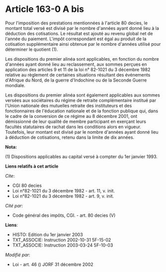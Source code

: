# Article 163-0 A bis

Pour l'imposition des prestations mentionnées à l'article 80 decies, le montant total versé est divisé par le nombre d'années
ayant donné lieu à la déduction des cotisations. Le résultat est ajouté au revenu global net de l'année du paiement. L'impôt
correspondant est égal au produit de la cotisation supplémentaire ainsi obtenue par le nombre d'années utilisé pour
déterminer le quotient (1).

Les dispositions du premier alinéa sont applicables, en fonction du nombre d'années ayant donné lieu au reclassement, aux
sommes perçues en application des articles 9 et 11 de la loi n° 82-1021 du 3 décembre 1982 relative au règlement de certaines
situations résultant des événements d'Afrique du Nord, de la guerre d'Indochine ou de la Seconde Guerre mondiale.

Les dispositions du premier alinéa sont également applicables aux sommes versées aux sociétaires du régime de retraite
complémentaire institué par l'Union nationale des mutuelles retraite des instituteurs et des fonctionnaires de l'éducation
nationale et de la fonction publique qui, dans le cadre de la conversion de ce régime au 8 décembre 2001, ont démissionné de
leur qualité de membre participant en exerçant leurs facultés statutaires de rachat dans les conditions alors en vigueur.
Toutefois, leur montant est divisé par le nombre d'années ayant donné lieu à déduction de cotisations, retenu dans la limite
de dix années.

**Nota:**

(1) Dispositions applicables au capital versé à compter du 1er janvier 1993.

**Liens relatifs à cet article**

_Cite_:

  - CGI 80 decies
  - Loi n°82-1021 du 3 décembre 1982 - art. 11, v. init.
  - Loi n°82-1021 du 3 décembre 1982 - art. 9, v. init.

_Cité par_:

  - Code général des impôts, CGI. - art. 80 decies (V)

**Liens**:

  - HISTO: Edition du 1er janvier 2003
  - TXT_ASSOCIE: Instruction 2002-10-31 5F-15-02
  - TXT_ASSOCIE: Instruction 2003-03-24 5F-10-03

_Modifié par_:

  - Loi - art. 46 () JORF 31 décembre 2002
